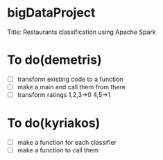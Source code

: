 # bigDataProject

Title: Restaurants classification using Apache Spark
# To do(demetris)

- [ ] transform existing code to a function
- [ ] make a main and call them from there
- [ ] transform ratings 1,2,3->0 4,5->1

# To do(kyriakos)
- [ ] make a function for each classifier
- [ ] make a function to call them

